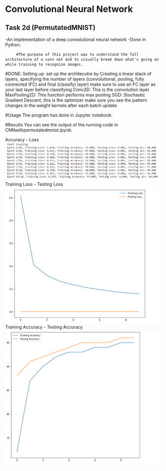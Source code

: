 # Convolutional Neural Network
## Task 2d (PermutatedMNIST)
-An implementation of a deep convolutional neural network
-Done in Python.

         #The purpose of this project was to understand the full architecture of a conv net and to visually break down what's going on while training to recognize images. 

#DONE:
Setting up:
 set up the architecutre by Creating a linear stack of layers, specifying the number of layers (convolutional, pooling, fully connected (FC) and final (classify) layer)
 make sure to use an FC layer as your last layer before classifying
 Conv2D: This is the convolution layer
 MaxPooling2D: This function performs max pooling
 SGD: Stochastic Gradient Descent, this is the optimizer
 make sure you see the pattern changes in the weight kernels after each batch update




#Usage
The program has done in Jupyter notebook.

#Results
You can see the output of the running code in 
CNNwithpermutatedmnist.ipynb.



Accuracy - Loss 
![alt text](https://github.com/algoablo/Pattern-Recognition-2019/blob/master/CNNPermutated/Accuracy%20-%20Loss.png)
Training Loss - Testing Loss
![alt text](https://github.com/algoablo/Pattern-Recognition-2019/blob/master/CNNPermutated/Figure%20-%201.png)
Training Accuracy - Testing Accuracy
![alt text](https://github.com/algoablo/Pattern-Recognition-2019/blob/master/CNNPermutated/Figure%20-%202.png)
